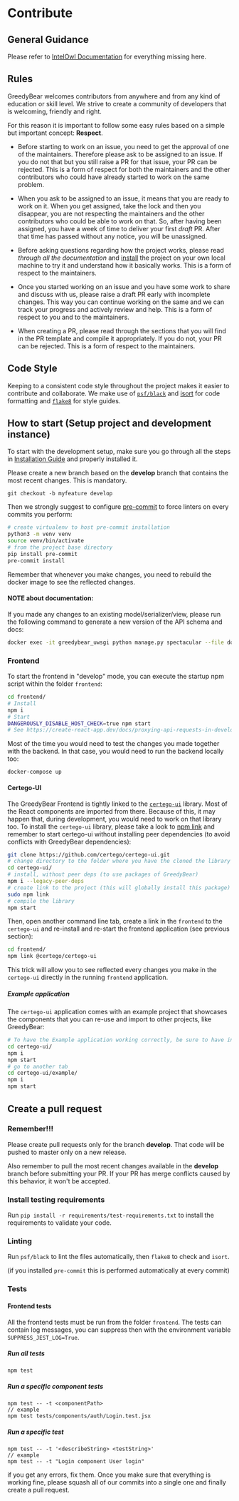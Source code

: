 # Contribute

## General Guidance
Please refer to [IntelOwl Documentation](https://intelowl.readthedocs.io/en/latest/) for everything missing here.

## Rules
GreedyBear welcomes contributors from anywhere and from any kind of education or skill level. We strive to create a community of developers that is welcoming, friendly and right.

For this reason it is important to follow some easy rules based on a simple but important concept: **Respect**.

* Before starting to work on an issue, you need to get the approval of one of the maintainers. Therefore please ask to be assigned to an issue. If you do not that but you still raise a PR for that issue, your PR can be rejected. This is a form of respect for both the maintainers and the other contributors who could have already started to work on the same problem.

* When you ask to be assigned to an issue, it means that you are ready to work on it. When you get assigned, take the lock and then you disappear, you are not respecting the maintainers and the other contributors who could be able to work on that. So, after having been assigned, you have a week of time to deliver your first *draft* PR. After that time has passed without any notice, you will be unassigned.

* Before asking questions regarding how the project works, please read *through all the documentation* and [install](https://greedybear.readthedocs.io/en/latest/Installation.html) the project on your own local machine to try it and understand how it basically works. This is a form of respect to the maintainers.

* Once you started working on an issue and you have some work to share and discuss with us, please raise a draft PR early with incomplete changes. This way you can continue working on the same and we can track your progress and actively review and help. This is a form of respect to you and to the maintainers.

* When creating a PR, please read through the sections that you will find in the PR template and compile it appropriately. If you do not, your PR can be rejected. This is a form of respect to the maintainers.

## Code Style
Keeping to a consistent code style throughout the project makes it easier to contribute and collaborate. We make use of [`psf/black`](https://github.com/psf/black) and [isort](https://pycqa.github.io/isort/) for code formatting and [`flake8`](https://flake8.pycqa.org) for style guides.

## How to start (Setup project and development instance)
To start with the development setup, make sure you go through all the steps in [Installation Guide](https://greedybear.readthedocs.io/en/latest/Installation.html) and properly installed it.

Please create a new branch based on the **develop** branch that contains the most recent changes. This is mandatory.

`git checkout -b myfeature develop`

Then we strongly suggest to configure [pre-commit](https://github.com/pre-commit/pre-commit) to force linters on every commits you perform:
```bash
# create virtualenv to host pre-commit installation
python3 -m venv venv
source venv/bin/activate
# from the project base directory
pip install pre-commit
pre-commit install
```


Remember that whenever you make changes, you need to rebuild the docker image to see the reflected changes.


#### NOTE about documentation:

If you made any changes to an existing model/serializer/view, please run the following command to generate a new version of the API schema and docs:

```bash
docker exec -it greedybear_uwsgi python manage.py spectacular --file docs/source/schema.yml && make html
```

### Frontend

To start the frontend in "develop" mode, you can execute the startup npm script within the folder `frontend`:

```bash
cd frontend/
# Install
npm i
# Start
DANGEROUSLY_DISABLE_HOST_CHECK=true npm start
# See https://create-react-app.dev/docs/proxying-api-requests-in-development/#invalid-host-header-errors-after-configuring-proxy for why we use that flag in development mode
```

Most of the time you would need to test the changes you made together with the backend. In that case, you would need to run the backend locally too:

```commandline
docker-compose up
```

#### Certego-UI

The GreedyBear Frontend is tightly linked to the [`certego-ui`](https://github.com/certego/certego-ui) library. Most of the React components are imported from there. Because of this, it may happen that, during development, you would need to work on that library too.
To install the `certego-ui` library, please take a look to [npm link](https://docs.npmjs.com/cli/v8/commands/npm-link) and remember to start certego-ui without installing peer dependencies (to avoid conflicts with GreedyBear dependencies):

```bash
git clone https://github.com/certego/certego-ui.git
# change directory to the folder where you have the cloned the library
cd certego-ui/
# install, without peer deps (to use packages of GreedyBear)
npm i --legacy-peer-deps
# create link to the project (this will globally install this package)
sudo npm link
# compile the library
npm start
```

Then, open another command line tab, create a link in the `frontend` to the `certego-ui` and re-install and re-start the frontend application (see previous section):

```bash
cd frontend/
npm link @certego/certego-ui
```

This trick will allow you to see reflected every changes you make in the `certego-ui` directly in the running `frontend` application.

##### Example application

The `certego-ui` application comes with an example project that showcases the components that you can re-use and import to other projects, like GreedyBear:

```bash
# To have the Example application working correctly, be sure to have installed `certego-ui` *without* the `--legacy-peer-deps` option and having it started in another command line
cd certego-ui/
npm i
npm start
# go to another tab
cd certego-ui/example/
npm i
npm start
```

## Create a pull request

### Remember!!!
Please create pull requests only for the branch **develop**. That code will be pushed to master only on a new release.

Also remember to pull the most recent changes available in the **develop** branch before submitting your PR. If your PR has merge conflicts caused by this behavior, it won't be accepted.

### Install testing requirements
Run `pip install -r requirements/test-requirements.txt` to install the requirements to validate your code.

### Linting
 Run `psf/black` to lint the files automatically, then `flake8` to check and `isort`.

 (if you installed `pre-commit` this is performed automatically at every commit)

### Tests

#### Frontend tests
All the frontend tests must be run from the folder `frontend`.
The tests can contain log messages, you can suppress then with the environment variable `SUPPRESS_JEST_LOG=True`.

##### Run all tests

```
npm test
```

##### Run a specific component tests

```
npm test -- -t <componentPath>
// example
npm test tests/components/auth/Login.test.jsx
```

##### Run a specific test

```
npm test -- -t '<describeString> <testString>'
// example
npm test -- -t "Login component User login"
```


if you get any errors, fix them.
Once you make sure that everything is working fine, please squash all of our commits into a single one and finally create a pull request.